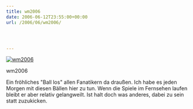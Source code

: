 ```yaml
---
title: wm2006
date: 2006-06-12T23:55:00+00:00
url: /2006/06/wm2006/




---
```

<div class="flickr">
  <a href="http://www.flickr.com/photos/schreibblogade/166246545/" title="wm2006"><img src="//static.flickr.com/46/166246545_cb83bc8162.jpg" alt="wm2006" /></a></p>

  <p>
    wm2006
  </p>
</div>

Ein fröhliches "Ball los" allen Fanatikern da draußen. Ich habe es jeden Morgen mit diesen Bällen hier zu tun. Wenn die Spiele im Fernsehen laufen bleibt er aber relativ gelangweilt. Ist halt doch was anderes, dabei zu sein statt zuzukicken.
